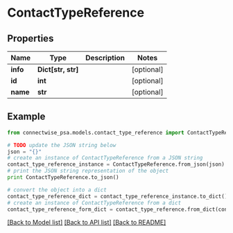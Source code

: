 # ContactTypeReference


## Properties
Name | Type | Description | Notes
------------ | ------------- | ------------- | -------------
**info** | **Dict[str, str]** |  | [optional] 
**id** | **int** |  | [optional] 
**name** | **str** |  | [optional] 

## Example

```python
from connectwise_psa.models.contact_type_reference import ContactTypeReference

# TODO update the JSON string below
json = "{}"
# create an instance of ContactTypeReference from a JSON string
contact_type_reference_instance = ContactTypeReference.from_json(json)
# print the JSON string representation of the object
print ContactTypeReference.to_json()

# convert the object into a dict
contact_type_reference_dict = contact_type_reference_instance.to_dict()
# create an instance of ContactTypeReference from a dict
contact_type_reference_form_dict = contact_type_reference.from_dict(contact_type_reference_dict)
```
[[Back to Model list]](../README.md#documentation-for-models) [[Back to API list]](../README.md#documentation-for-api-endpoints) [[Back to README]](../README.md)


